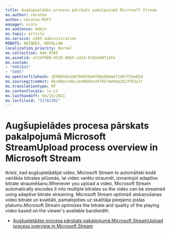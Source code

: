 ```yaml
---
title: Augšupielādes procesa pārskats pakalpojumā Microsoft Stream
ms.author: cmcatee
author: cmcatee-MSFT
manager: scotv
ms.audience: Admin
ms.topic: article
ms.service: o365-administration
ROBOTS: NOINDEX, NOFOLLOW
localization_priority: Normal
ms.collection: Adm_O365
ms.assetid: ef2df989-8539-48b5-a324-97d2e09f14fe
ms.custom:
- "9002643"
- "5095"
ms.openlocfilehash: d290650a1d8766650e6f88e8b0a671d67f2be85d
ms.sourcegitcommit: 8bc60ec34bc1e40685e3976576e04a2623f63a7c
ms.translationtype: MT
ms.contentlocale: lv-LV
ms.lasthandoff: 04/15/2021
ms.locfileid: "51782302"
---
```

# <a name="upload-process-overview-in-microsoft-stream"></a><span data-ttu-id="3088c-102">Augšupielādes procesa pārskats pakalpojumā Microsoft Stream</span><span class="sxs-lookup"><span data-stu-id="3088c-102">Upload process overview in Microsoft Stream</span></span>

<span data-ttu-id="3088c-103">Ikreiz, kad augšupielādējat video, Microsoft Stream to automātiski kodē vairākās bitrates plūsmās, lai video varētu straumēt, izmantojot adaptīvo bitrate straumēšanu.</span><span class="sxs-lookup"><span data-stu-id="3088c-103">Whenever you upload a video, Microsoft Stream automatically encodes it into multiple bitrates so the video can be streamed using adaptive bitrate streaming.</span></span> <span data-ttu-id="3088c-104">Microsoft Stream optimizē atskaņošanas video bitrate un kvalitāti, pamatojoties uz skatītāja pieejamo joslas platumu.</span><span class="sxs-lookup"><span data-stu-id="3088c-104">Microsoft Stream optimizes the bitrate and quality of the playing video based on the viewer's available bandwidth.</span></span>

- [<span data-ttu-id="3088c-105">Augšupielādes procesa pārskats pakalpojumā Microsoft Stream</span><span class="sxs-lookup"><span data-stu-id="3088c-105">Upload process overview in Microsoft Stream</span></span>](https://docs.microsoft.com/stream/upload-process-overview)
